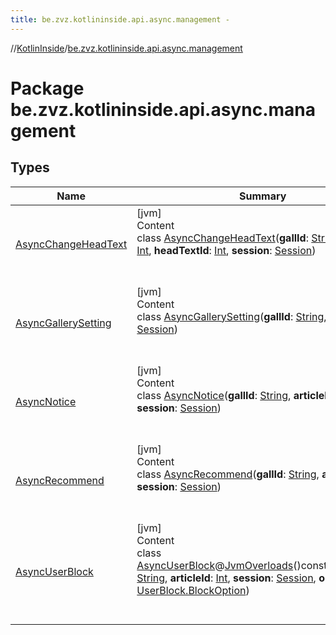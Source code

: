 ```yaml
---
title: be.zvz.kotlininside.api.async.management -
---
```

//[KotlinInside](../index.md)/[be.zvz.kotlininside.api.async.management](index.md)



# Package be.zvz.kotlininside.api.async.management  


## Types  
  
|  Name|  Summary| 
|---|---|
| <a name="be.zvz.kotlininside.api.async.management/AsyncChangeHeadText///PointingToDeclaration/"></a>[AsyncChangeHeadText](-async-change-head-text/index.md)| <a name="be.zvz.kotlininside.api.async.management/AsyncChangeHeadText///PointingToDeclaration/"></a>[jvm]  <br>Content  <br>class [AsyncChangeHeadText](-async-change-head-text/index.md)(**gallId**: [String](https://kotlinlang.org/api/latest/jvm/stdlib/kotlin/-string/index.html), **articleId**: [Int](https://kotlinlang.org/api/latest/jvm/stdlib/kotlin/-int/index.html), **headTextId**: [Int](https://kotlinlang.org/api/latest/jvm/stdlib/kotlin/-int/index.html), **session**: [Session](../be.zvz.kotlininside.session/-session/index.md))  <br><br><br>
| <a name="be.zvz.kotlininside.api.async.management/AsyncGallerySetting///PointingToDeclaration/"></a>[AsyncGallerySetting](-async-gallery-setting/index.md)| <a name="be.zvz.kotlininside.api.async.management/AsyncGallerySetting///PointingToDeclaration/"></a>[jvm]  <br>Content  <br>class [AsyncGallerySetting](-async-gallery-setting/index.md)(**gallId**: [String](https://kotlinlang.org/api/latest/jvm/stdlib/kotlin/-string/index.html), **session**: [Session](../be.zvz.kotlininside.session/-session/index.md))  <br><br><br>
| <a name="be.zvz.kotlininside.api.async.management/AsyncNotice///PointingToDeclaration/"></a>[AsyncNotice](-async-notice/index.md)| <a name="be.zvz.kotlininside.api.async.management/AsyncNotice///PointingToDeclaration/"></a>[jvm]  <br>Content  <br>class [AsyncNotice](-async-notice/index.md)(**gallId**: [String](https://kotlinlang.org/api/latest/jvm/stdlib/kotlin/-string/index.html), **articleId**: [Int](https://kotlinlang.org/api/latest/jvm/stdlib/kotlin/-int/index.html), **session**: [Session](../be.zvz.kotlininside.session/-session/index.md))  <br><br><br>
| <a name="be.zvz.kotlininside.api.async.management/AsyncRecommend///PointingToDeclaration/"></a>[AsyncRecommend](-async-recommend/index.md)| <a name="be.zvz.kotlininside.api.async.management/AsyncRecommend///PointingToDeclaration/"></a>[jvm]  <br>Content  <br>class [AsyncRecommend](-async-recommend/index.md)(**gallId**: [String](https://kotlinlang.org/api/latest/jvm/stdlib/kotlin/-string/index.html), **articleId**: [Int](https://kotlinlang.org/api/latest/jvm/stdlib/kotlin/-int/index.html), **session**: [Session](../be.zvz.kotlininside.session/-session/index.md))  <br><br><br>
| <a name="be.zvz.kotlininside.api.async.management/AsyncUserBlock///PointingToDeclaration/"></a>[AsyncUserBlock](-async-user-block/index.md)| <a name="be.zvz.kotlininside.api.async.management/AsyncUserBlock///PointingToDeclaration/"></a>[jvm]  <br>Content  <br>class [AsyncUserBlock](-async-user-block/index.md)@[JvmOverloads](https://kotlinlang.org/api/latest/jvm/stdlib/kotlin.jvm/-jvm-overloads/index.html)()constructor(**gallId**: [String](https://kotlinlang.org/api/latest/jvm/stdlib/kotlin/-string/index.html), **articleId**: [Int](https://kotlinlang.org/api/latest/jvm/stdlib/kotlin/-int/index.html), **session**: [Session](../be.zvz.kotlininside.session/-session/index.md), **option**: [UserBlock.BlockOption](../be.zvz.kotlininside.api.management/-user-block/-block-option/index.md))  <br><br><br>

